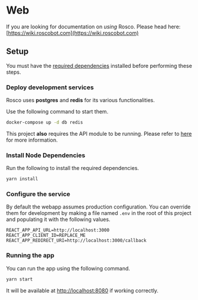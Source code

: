 # Web

If you are looking for documentation on *using* Rosco. Please head here: [https://wiki.roscobot.com](https://wiki.roscobot.com)

## Setup

You must have the [required dependencies](../README.md#project-dependencies) installed before performing these steps.

### Deploy development services

Rosco uses **postgres** and **redis** for its various functionalities.

Use the following command to start them.

``` bash
docker-compose up -d db redis
```

This project **also** requires the API module to be running. Please refer to [here](../bot/src/api) for more information.

### Install Node Dependencies

Run the following to install the required dependencies.

``` bash
yarn install
```

### Configure the service

By default the webapp assumes production configuration. You can override them for development by making a file named `.env` in the root of this project and populating it with the following values.

``` properties
REACT_APP_API_URL=http://localhost:3000
REACT_APP_CLIENT_ID=REPLACE_ME
REACT_APP_REDIRECT_URI=http://localhost:3000/callback
```

### Running the app

You can run the app using the following command.

``` bash
yarn start
```

It will be available at [http://localhost:8080](http://localhost:8080) if working correctly.